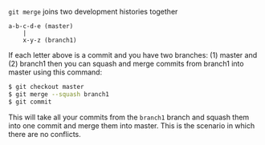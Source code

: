 
`git merge` joins two development histories together

```
a-b-c-d-e (master)
    |
    x-y-z (branch1)
```

If each letter above is a commit and you have two branches: (1) master and (2)
branch1 then you can squash and merge commits from branch1 into master using
this command:

```sh
$ git checkout master
$ git merge --squash branch1
$ git commit
```

This will take all your commits from the `branch1` branch and squash them
into one commit and merge them into master. This is the scenario in which there
are no conflicts.
